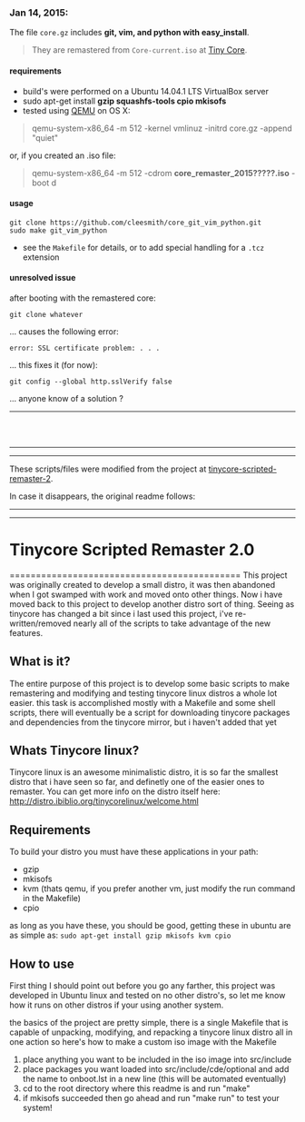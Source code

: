 ### Jan 14, 2015:

The file ```core.gz```
includes **git, vim, and python with easy_install**.

> They are remastered from ```Core-current.iso``` at
[Tiny Core](http://distro.ibiblio.org/tinycorelinux/downloads.html "Tiny Core").

#### requirements
* build's were performed on a Ubuntu 14.04.1 LTS VirtualBox server
* sudo apt-get install **gzip squashfs-tools cpio mkisofs**
* tested using [QEMU](http://wiki.qemu.org/ "QEMU") on OS X:

> qemu-system-x86_64 -m 512 -kernel vmlinuz -initrd core.gz -append "quiet"

or, if you created an .iso file:

> qemu-system-x86_64 -m 512 -cdrom **core_remaster_2015?????.iso** -boot d

#### usage
```
git clone https://github.com/cleesmith/core_git_vim_python.git
sudo make git_vim_python
```
* see the ```Makefile``` for details, or to add special handling for a ```.tcz``` extension

#### unresolved issue
after booting with the remastered core:
```
git clone whatever
```
... causes the following error:
```
error: SSL certificate problem: . . .
```

... this fixes it (for now):
```
git config --global http.sslVerify false
```
... anyone know of a solution ?
***
<br><br>

>
***
***

These scripts/files were modified from the project at
[tinycore-scripted-remaster-2](https://github.com/clwillingham/tinycore-scripted-remaster-2 "tinycore-scripted-remaster-2").

In case it disappears, the original readme follows:

>
***
***


# Tinycore Scripted Remaster 2.0
============================================
This project was originally created to develop a small distro, it was then abandoned when I got swamped with work and moved onto other things. Now i have moved back to this project to develop another distro sort of thing. Seeing as tinycore has changed a bit since i last used this project, i've re-written/removed nearly all of the scripts to take advantage of the new features.

## What is it?

The entire purpose of this project is to develop some basic scripts to make remastering and modifying and testing tinycore linux distros a whole lot easier. this task is accomplished mostly with a Makefile and some shell scripts, there will eventually be a script for downloading tinycore packages and dependencies from the tinycore mirror, but i haven't added that yet

## Whats Tinycore linux?

Tinycore linux is an awesome minimalistic distro, it is so far the smallest distro that i have seen so far, and definetly one of the easier ones to remaster. You can get more info on the distro itself here:
http://distro.ibiblio.org/tinycorelinux/welcome.html

## Requirements
To build your distro you must have these applications in your path:
* gzip
* mkisofs
* kvm (thats qemu, if you prefer another vm, just modify the run command in the Makefile)
* cpio

as long as you have these, you should be good, getting these in ubuntu are as simple as:
```sudo apt-get install gzip mkisofs kvm cpio```

## How to use

First thing I should point out before you go any farther, this project was developed in Ubuntu linux and tested on no other distro's, so let me know how it runs on other distros if your using another system.

the basics of the project are pretty simple, there is a single Makefile that is capable of unpacking, modifying, and repacking a tinycore linux distro all in one action
so here's how to make a custom iso image with the Makefile

1. place anything you want to be included in the iso image into src/include
2. place packages you want loaded into src/include/cde/optional and add the name to onboot.lst in a new line (this will be automated eventually)
3. cd to the root directory where this readme is and run "make"
4. if mkisofs succeeded then go ahead and run "make run" to test your system!

